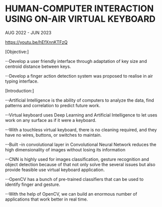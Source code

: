 # HUMAN-COMPUTER INTERACTION USING ON-AIR VIRTUAL KEYBOARD
AUG 2022 - JUN 2023

https://youtu.be/hEfXnnKTFzQ

[Objective:]

--Develop a user friendly interface through adaptation of key size and centroid distance between keys.

--Develop a finger action detection system was proposed to realise in air typing interface.


[Introduction:]

--Artificial Intelligence is the ability of computers to analyze the data, find patterns and correlation to predict future work.

--Virtual keyboard uses Deep Learning and Artificial Intelligence to let uses work on any surface as if it were a keyboard.

--With a touchless virtual keyboard, there is no cleaning required, and they have no wires, buttons, or switches to maintain.

--Built –in convolutional layer in Convolutional Neural Network reduces the high dimensionality of images without losing its information

--CNN is highly used for images classification, gesture recognition and object detection because of that not only solve the several issues but also provide feasible use
virtual keyboard application.

--OpenCV has a bunch of pre-trained classifiers that can be used to identify finger and gesture.

--With the help of OpenCV, we can build an enormous number of applications that work better in real time.





